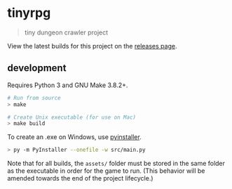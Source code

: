 # tinyrpg
> tiny dungeon crawler project

View the latest builds for this project on the [releases page](https://github.com/semibran/tinyrpg/releases).

## development
Requires Python 3 and GNU Make 3.8.2+.

```sh
# Run from source
> make

# Create Unix executable (for use on Mac)
> make build
```

To create an .exe on Windows, use [pyinstaller](https://pypi.org/project/pyinstaller/).
```sh
> py -m PyInstaller --onefile -w src/main.py
```

Note that for all builds, the `assets/` folder must be stored in the same folder as the executable in order for the game to run. (This behavior will be amended towards the end of the project lifecycle.)
